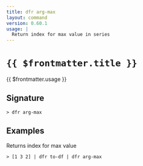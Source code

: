 ```yaml
---
title: dfr arg-max
layout: command
version: 0.60.1
usage: |
  Return index for max value in series
---
```


# `{{ $frontmatter.title }}`

<div style='white-space: pre-wrap;'>{{ $frontmatter.usage }}</div>

## Signature

```> dfr arg-max ```

## Examples

Returns index for max value
```shell
> [1 3 2] | dfr to-df | dfr arg-max
```
